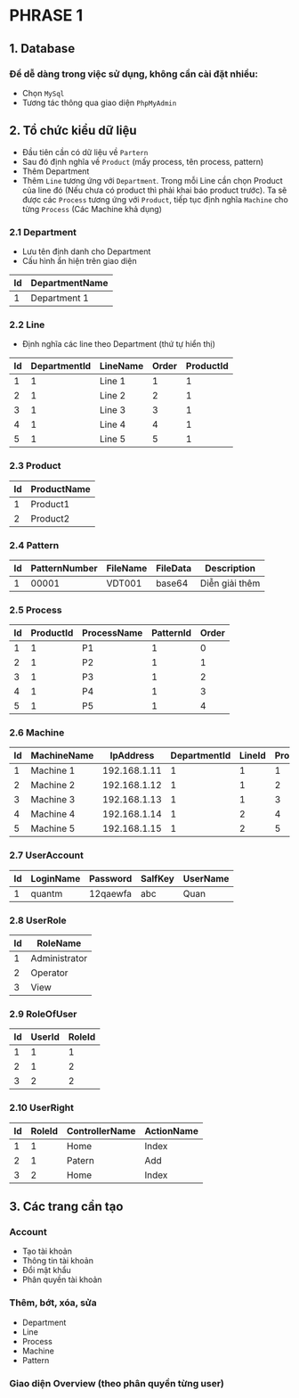 # PHRASE 1

## 1. Database
### Để dễ dàng trong việc sử dụng, không cần cài đặt nhiều:
- Chọn `MySql`
- Tương tác thông qua giao diện `PhpMyAdmin`
## 2. Tổ chức kiểu dữ liệu

- Đầu tiên cần có dữ liệu về `Partern`
- Sau đó định nghĩa về `Product` (mấy process, tên process, pattern)
- Thêm Department
- Thêm `Line` tương ứng với `Department`. Trong mỗi Line cần chọn Product của line đó (Nếu chưa có product thì phải khai báo product trước). Ta sẽ được các `Process` tương ứng với `Product`, tiếp tục định nghĩa `Machine` cho từng `Process` (Các Machine khả dụng)


### 2.1 Department

- Lưu tên định danh cho Department
- Cấu hình ẩn hiện trên giao diện

|Id| DepartmentName |
|--|----------------|
|1 |  Department 1  |

### 2.2 Line

- Định nghĩa các line theo Department (thứ tự hiển thị)

|Id|DepartmentId|LineName|Order|ProductId |
|--|------------|--------|-----|----------|
|1 |      1     |Line 1  |  1  |1         |
|2 |      1     |Line 2  |  2  |1         |
|3 |      1     |Line 3  |  3  |1         |
|4 |      1     |Line 4  |  4  |1         |
|5 |      1     |Line 5  |  5  |1         |

### 2.3 Product

|Id|ProductName |
|--|------------|
|1 |Product1    |
|2 |Product2    |


### 2.4 Pattern

|Id|PatternNumber|FileName|FileData|Description   |
|--|-------------|--------|--------|--------------|
|1 |00001        |VDT001  |base64  |Diễn giải thêm|


### 2.5 Process

|Id|ProductId   |ProcessName|PatternId|Order|
|--|------------|-----------|---------|-----|
|1 |      1     | P1        |1        |0    |
|2 |      1     | P2        |1        |1    |
|3 |      1     | P3        |1        |2    |
|4 |      1     | P4        |1        |3    |
|5 |      1     | P5        |1        |4    |


### 2.6 Machine

|Id|MachineName | IpAddress  |DepartmentId|LineId|ProcessId  |
|--|------------|------------|------------|------|-----------|
|1 |Machine 1   |192.168.1.11|1           |1     |     1     |
|2 |Machine 2   |192.168.1.12|1           |1     |     2     |
|3 |Machine 3   |192.168.1.13|1           |1     |     3     |
|4 |Machine 4   |192.168.1.14|1           |2     |     4     |
|5 |Machine 5   |192.168.1.15|1           |2     |     5     |

### 2.7 UserAccount

|Id|LoginName   |Password|SalfKey|UserName|
|--|------------|--------|-------|--------|
|1 |quantm      |12qaewfa|abc    |Quan    |

### 2.8 UserRole

|Id|RoleName     |
|--|-------------|
|1 |Administrator|
|2 |Operator     |
|3 |View         |

### 2.9 RoleOfUser

|Id|UserId       |RoleId      |
|--|-------------|------------|
|1 |1            |1           |
|2 |1            |2           |
|3 |2            |2           |

### 2.10 UserRight

|Id|RoleId       |ControllerName|ActionName|
|--|-------------|--------------|----------|
|1 |1            |Home          |Index     |
|2 |1            |Patern        |Add       |
|3 |2            |Home          |Index     |

## 3. Các trang cần tạo

### Account

- Tạo tài khoản
- Thông tin tài khoản
- Đổi mật khẩu
- Phân quyền tài khoản

### Thêm, bớt, xóa, sửa

- Department
- Line
- Process
- Machine
- Pattern

### Giao diện Overview (theo phân quyền từng user)

